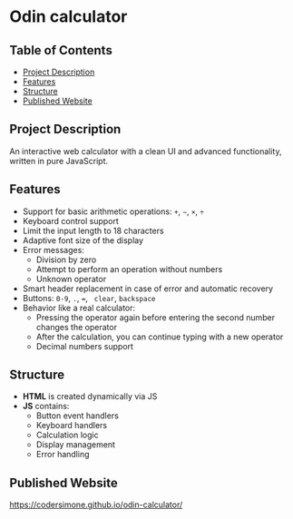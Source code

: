 # Odin calculator

## Table of Contents

-   [Project Description](#project-description)
-   [Features](#features)
-   [Structure](#structure)
-   [Рublished Website](#published-website)

## Project Description

An interactive web calculator with a clean UI and advanced functionality, written in pure JavaScript.

## Features

-   Support for basic arithmetic operations: `+`, `−`, `×`, `÷`
-   Keyboard control support
-   Limit the input length to 18 characters
-   Adaptive font size of the display
-   Error messages:
    -   Division by zero
    -   Attempt to perform an operation without numbers
    -   Unknown operator
-   Smart header replacement in case of error and automatic recovery
-   Buttons: `0-9`, `.`, `=`, ` clear`, `backspace`
-   Behavior like a real calculator:
    -   Pressing the operator again before entering the second number changes the operator
    -   After the calculation, you can continue typing with a new operator
    -   Decimal numbers support

## Structure

-   **HTML** is created dynamically via JS
-   **JS** contains:
    -   Button event handlers
    -   Keyboard handlers
    -   Calculation logic
    -   Display management
    -   Error handling

## Рublished Website

https://codersimone.github.io/odin-calculator/
